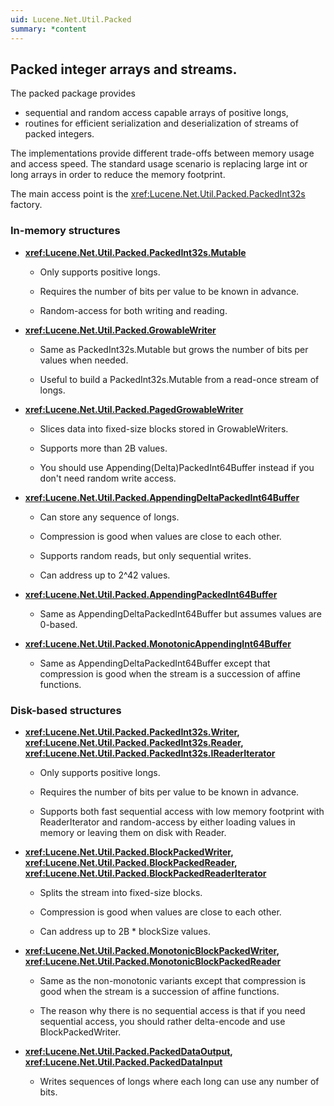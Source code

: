 ```yaml
---
uid: Lucene.Net.Util.Packed
summary: *content
---
```


<!--
 Licensed to the Apache Software Foundation (ASF) under one or more
 contributor license agreements.  See the NOTICE file distributed with
 this work for additional information regarding copyright ownership.
 The ASF licenses this file to You under the Apache License, Version 2.0
 (the "License"); you may not use this file except in compliance with
 the License.  You may obtain a copy of the License at

     http://www.apache.org/licenses/LICENSE-2.0

 Unless required by applicable law or agreed to in writing, software
 distributed under the License is distributed on an "AS IS" BASIS,
 WITHOUT WARRANTIES OR CONDITIONS OF ANY KIND, either express or implied.
 See the License for the specific language governing permissions and
 limitations under the License.
-->

## Packed integer arrays and streams.

 The packed package provides

 * sequential and random access capable arrays of positive longs,
 * routines for efficient serialization and deserialization of streams of packed integers.

 The implementations provide different trade-offs between memory usage and access speed. The standard usage scenario is replacing large int or long arrays in order to reduce the memory footprint.

 The main access point is the <xref:Lucene.Net.Util.Packed.PackedInt32s> factory.

### In-memory structures

*   __<xref:Lucene.Net.Util.Packed.PackedInt32s.Mutable>__

    *   Only supports positive longs.

    *   Requires the number of bits per value to be known in advance.

    *   Random-access for both writing and reading.

*   __<xref:Lucene.Net.Util.Packed.GrowableWriter>__

    *   Same as PackedInt32s.Mutable but grows the number of bits per values when needed.

    *   Useful to build a PackedInt32s.Mutable from a read-once stream of longs.

*   __<xref:Lucene.Net.Util.Packed.PagedGrowableWriter>__

    *   Slices data into fixed-size blocks stored in GrowableWriters.

    *   Supports more than 2B values.

    *   You should use Appending(Delta)PackedInt64Buffer instead if you don't need random write access.

*   __<xref:Lucene.Net.Util.Packed.AppendingDeltaPackedInt64Buffer>__

    *   Can store any sequence of longs.

    *   Compression is good when values are close to each other.

    *   Supports random reads, but only sequential writes.

    *   Can address up to 2^42 values.

*   __<xref:Lucene.Net.Util.Packed.AppendingPackedInt64Buffer>__

    *   Same as AppendingDeltaPackedInt64Buffer but assumes values are 0-based.

*   __<xref:Lucene.Net.Util.Packed.MonotonicAppendingInt64Buffer>__

    *   Same as AppendingDeltaPackedInt64Buffer except that compression is good when the stream is a succession of affine functions.

### Disk-based structures

*   __<xref:Lucene.Net.Util.Packed.PackedInt32s.Writer>, <xref:Lucene.Net.Util.Packed.PackedInt32s.Reader>, <xref:Lucene.Net.Util.Packed.PackedInt32s.IReaderIterator>__

    *   Only supports positive longs.

    *   Requires the number of bits per value to be known in advance.

    *   Supports both fast sequential access with low memory footprint with ReaderIterator and random-access by either loading values in memory or leaving them on disk with Reader.

*   __<xref:Lucene.Net.Util.Packed.BlockPackedWriter>, <xref:Lucene.Net.Util.Packed.BlockPackedReader>, <xref:Lucene.Net.Util.Packed.BlockPackedReaderIterator>__

    *   Splits the stream into fixed-size blocks.

    *   Compression is good when values are close to each other.

    *   Can address up to 2B * blockSize values.

*   __<xref:Lucene.Net.Util.Packed.MonotonicBlockPackedWriter>, <xref:Lucene.Net.Util.Packed.MonotonicBlockPackedReader>__

    *   Same as the non-monotonic variants except that compression is good when the stream is a succession of affine functions.

    *   The reason why there is no sequential access is that if you need sequential access, you should rather delta-encode and use BlockPackedWriter.

*   __<xref:Lucene.Net.Util.Packed.PackedDataOutput>, <xref:Lucene.Net.Util.Packed.PackedDataInput>__

    *   Writes sequences of longs where each long can use any number of bits.
